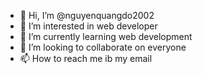 - 👋 Hi, I’m @nguyenquangdo2002
- 👀 I’m interested in web developer
- 🌱 I’m currently learning web development
- 💞️ I’m looking to collaborate on everyone
- 📫 How to reach me ib my email 

<!---
nguyenquangdo2002/nguyenquangdo2002 is a ✨ special ✨ repository because its `README.md` (this file) appears on your GitHub profile.
You can click the Preview link to take a look at your changes.
--->
